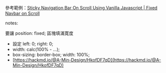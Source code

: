 參考範例：[Sticky Navigation Bar On Scroll Using Vanilla Javascript | Fixed Navbar on Scroll](https://www.youtube.com/watch?v=6HFpw5fcaD8)

notes:

要讓 position: fixed; 區塊填滿寛度

- 設定 left: 0; right: 0;
- width: calc(100% - ...);
- box-sizing: border-box; width: 100%;
- [https://hackmd.io/@A-Min-Design/HkofDF7qD](https://hackmd.io/@A-Min-Design/HkofDF7qD)
